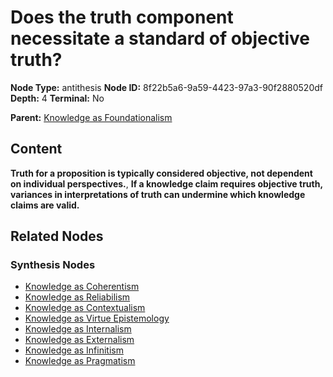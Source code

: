 # Does the truth component necessitate a standard of objective truth?

**Node Type:** antithesis
**Node ID:** 8f22b5a6-9a59-4423-97a3-90f2880520df
**Depth:** 4
**Terminal:** No

**Parent:** [Knowledge as Foundationalism](knowledge-as-foundationalism-synthesis-3b4891cf-455b-4a71-a1e7-d636933228f2.md)

## Content

**Truth for a proposition is typically considered objective, not dependent on individual perspectives.**, **If a knowledge claim requires objective truth, variances in interpretations of truth can undermine which knowledge claims are valid.**

## Related Nodes

### Synthesis Nodes

- [Knowledge as Coherentism](knowledge-as-coherentism-synthesis-8150e821-714c-411c-b43a-8378cf0d1a03.md)
- [Knowledge as Reliabilism](knowledge-as-reliabilism-synthesis-9dcf4583-4858-4636-af88-d33abd264e37.md)
- [Knowledge as Contextualism](knowledge-as-contextualism-synthesis-f03e54f5-74cc-42b8-9198-7f7ff160b7df.md)
- [Knowledge as Virtue Epistemology](knowledge-as-virtue-epistemology-synthesis-05cc4985-8bcd-48f8-a6ac-03741381e956.md)
- [Knowledge as Internalism](knowledge-as-internalism-synthesis-00ee979a-ffbc-42b1-a91c-1dbf16af645f.md)
- [Knowledge as Externalism](knowledge-as-externalism-synthesis-58554b45-1050-4d6e-8631-bd9ef5c55587.md)
- [Knowledge as Infinitism](knowledge-as-infinitism-synthesis-5f2d6cc9-47ac-4008-829a-f53e5d321871.md)
- [Knowledge as Pragmatism](knowledge-as-pragmatism-synthesis-28bc7e25-96d2-4c6e-a6ba-3c51ba2a908f.md)
